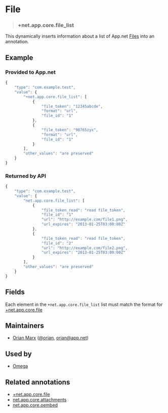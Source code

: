 # File

<!-- specify the "key" for the replacement value -->
> ### +net.app.core.file_list

<!-- provide a description of the replacement value -->
This dynamically inserts information about a list of App.net [Files](http://developers.app.net/docs/resources/file/) into an annotation.

<!-- provide at least one example of what your annotation might look like in the wild -->
## Example

### Provided to App.net
~~~ js
{
    "type": "com.example.test",
    "value": {
        "+net.app.core.file_list": [
            {
                "file_token": "12345abcde",
                "format": "url",
                "file_id": "1"
            },
            {
                "file_token": "98765zyx",
                "format": "url",
                "file_id": "1"
            }
        ],
        "other_values": "are preserved"
    }
}
~~~

### Returned by API
~~~ js
{
    "type": "com.example.test",
    "value": {
        "net.app.core.file_list": [
            {
                "file_token_read": "read file_token",
                "file_id": "1"
                "url": "http://example.com/file1.png",
                "url_expires": "2013-01-25T03:00:00Z"
            },
            {
                "file_token_read": "read file_token",
                "file_id": "2"
                "url": "http://example.com/file2.png",
                "url_expires": "2013-01-25T03:00:00Z"
            }
        ],
        "other_values": "are preserved"
    }
}
~~~

<!-- provide a complete description of the fields in the "value" object for your annotation -->
## Fields

Each element in the `+net.app.core.file_list` list must match the format for [+net.app.core.file](https://github.com/appdotnet/object-metadata/blob/master/annotation-replacement-values/+net.app.core.file.md)

<!-- provide a way to contact you -->
## Maintainers
* [Orian Marx](http://orianmarx.com) ([@orian](https://alpha.app.net/orian), [orian@app.net](mailto:orian@app.net))

<!-- provide references to compatible apps / service -->
## Used by
* [Omega](https://omega.app.net/)

<!-- provide references to related annotations -->
## Related annotations
* [+net.app.core.file](+net.app.core.file.md)
* [net.app.core.attachments](../annotations/net.app.core.attachments.md)
* [net.app.core.oembed](../annotations/net.app.core.oembed.md)
